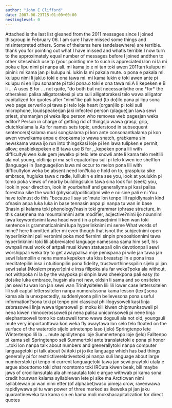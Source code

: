 ```yaml
---
author: "John E Clifford"
date: 2007-06-23T15:01:00+00:00
nestinglevel: 0
---
```

Attached is the last list gleaned from the 2011 messages since I joined thisgroup in February 06. I am sure I have missed some things and misinterpreted others. Some of theitems here (andelsewhere) are terrible. thank you for pointing out what I have missed and whatis terrible.I now turn to the approximately equal number of messages before I joined andthen to other siteswhich use tp (your pointing me to such is appreciated).lon ni la mi poka e lipu nimi pi nanpa ali. mi kama jo e ni tan toki awen 2011tan kulupu ni pinini: mi kama jan pi kulupu ni. lukin la mi pakala mute. o pona e pakala mi. kulupu nimi li jaki.o toki e ona tawa mi. mi kama lukin e toki awen ante pi kulupu ni en lipu sonaante pi toki pona.o toki e ona tawa mi.A li kepeken e B li … A uses B for … not quite, "do both but not necessarilythe one \*for\* the otherakesi palisa alligatorakesi pi uta suli alligatorakesi telo wawa alligator capitalized for quotes after "nimi"ike pali hard (to do)ilo pana pi lipu sona web page serverilo pi tawa pi telo loje heart (organ)ilo pi toki suli microphone, loudspeakerjan jaki infected person (plague)jan lawa sewi priest, shamanjan pi weka lipu person who removes web pagesjan weka editor? Person in charge of getting rid of thingsjo wawa grasp, grip, clutchkalama la As for names sets topic, understood in subsequent sentence(s)kalama musi songkalama pi kon ante consonantkalama pi kon awen vowelkama anpa e dropkama jo wawa snatch, grabkama sin newskama wawa ijo run into thingskasi loje pi len lawa tulipken e permit, allow; enablekepeken e B tawa use B for ,,,kepeken pona lili with difficultykiwen kule gem jewelko pi telo lete snowli ante li kama telo meltlili ala not young, oldlinja pi ma seli equatorlipu suli pi telo kiwen ice shelflon (language) in (language)lon lawa mi occur to melon pona lili with difficultylon weka be absent need lon?luka e hold on to, graspluka sike embrace, hugluka tawa c radle, lulllukin e sina see you, look at youlukin pi tomo poka views of nearby buildingslukin tawa sina look for (seek) you, look in your direction, look in yourbehalf and generallyma pi kasi palisa forestma sike the world (physical/political)mi wile e ni: sine pali e ni You have to/must do this "because I say so"mute lon tenpo lili rapidlynasin kind ofnasin anpa luka luka in base tennasin anpa pi nanpa tu wan in base 3nasin pi kalama toki phonology?nasin toki grammar (phrase structure, in this case)nena ma mountainnimi ante modifier, adjective?nimi ijo nounnimi lawa keywordsnimi lawa head word (in a phrase)nimi li ken wan toki sentence is grammaticalnimi lupa hyperlinknimi mi seme What words of mine? here li omitted after mi even though that isnot the subjectnimi open hyperlinknimi pali verbnimi poka modifiernimi sinpin prepositionnimi tawa hyperlinknimi toki lili abbreviated language namesona sama him self, his ownpali musi work of artpali musi kiwen statuepali olin devotionpali sewi worshippali weka try to get awaypalisa mije penispana pi wile jan tawa jan sewi Islampilin e nena mama kepeken uta kiss breastspilin e pona insa meditatepilin insa i ntuitionpilin pona fidelity, trustworthinesspilin sijelo pi jan sewi salat (Moslem prayer)pini e insa fillpoka ala far weka?poka ala without, not withpoka ni la by the waypoka pi sinpin lawa cheekpona pali easy (to do)sike luka embrace, hugsin ala not new, oldsin li sama and so onsitelen jan sewi tu wan lon jan sewi wan Trinitysitelen lili lili lower case letterssitelen lili suli captal letterssitelen nanpa numeralssona kama lesson (text)sona kama ala la unexpectedly, suddenlysona pilin believesona pona useful information?sona toki pi tenpo pini classical phililogysoweli kasi linja zebrasoweli linja wawa tigersoweli pi moku kili kiwen chipmunksoweli pi nena kiwen rhinocerossoweli pi nena palisa unicornsoweli pi nene linja elephantsoweli tomo ko catsoweli tomo wawa dogsuli ala not old, youngsuli mute very importanttawa kon weka fly awaytawa lon selo telo floated on the surface of the watertelo sijelo urinetenpo laso (jelo) Springtenpo lete Wintertenpo lili la … mute apidlytenpo loje Summertenpo loje (jelo) Falltenpo pi kama seli Springtenpo seli Summertoki ante translatetoki e pona pi honor …toki lon nanpa talk about numbers and grenerallytoki nanpa computer languagetoki pi talk about (vi)toki pi jo ike language which has bad things generally pi for restrictiverelativestoki pi nanpa suli language about large numberstoki pi tenpo ni current languagetoki tawa jan sewi praytoki utala e argue abouttomo toki chat roomtomo toki IRCuta kiwen beak, bill maybe jaws of crodiliansutala ala ahimsautala toki e argue withwab pi kama sona credit hourwan kalama syllablewan lete pi sike ma Arcticwan nimi syllablewan pi wan nimi etter (of alphabet)waso pimeja crow, ravenwawa rapidlywawa pi tu wan power of three marked as ikeweka pi jan jaku quarantineweka tan kama sin en kama moli mokshacapitalization for direct quotes